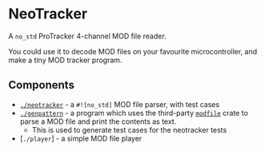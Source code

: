 # NeoTracker

A `no_std` ProTracker 4-channel MOD file reader.

You could use it to decode MOD files on your favourite microcontroller, and make
a tiny MOD tracker program.

## Components

* [`./neotracker`](./neotracker/) - a `#![no_std]` MOD file parser, with test cases
* [`./genpattern`](./genpattern/) - a program which uses the third-party [`modfile`](https://crates.io/crates/modfile) crate to parse a MOD file and print the contents as text.
  * This is used to generate test cases for the neotracker tests
* [`./player`] - a simple MOD file player
